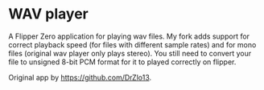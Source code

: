 # WAV player
 A Flipper Zero application for playing wav files. My fork adds support for correct playback speed (for files with different sample rates) and for mono files (original wav player only plays stereo). You still need to convert your file to unsigned 8-bit PCM format for it to played correctly on flipper.

Original app by https://github.com/DrZlo13.